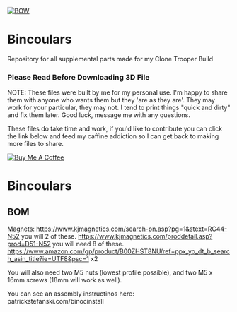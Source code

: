 
[![BOW](https://imgur.com/3cT0yqN.jpg)](https://www.youtube.com/watch?v=QHn8Yd2XTCI)

# Bincoulars
Repository for all supplemental parts made for my Clone Trooper Build
### Please Read Before Downloading 3D File
NOTE: These files were built by me for my personal use.  I'm happy to share them with anyone who wants them but they 'are as they are'.  They may work for your particular, they may not.  I tend to print things "quick and dirty" and fix them later.  Good luck, message me with any questions. 

These files do take time and work, if you'd like to contribute you can click the link below and feed my caffine addiction so I can get back to making more files to share. 

<a href="https://www.buymeacoffee.com/WjRBDa3dZ" target="_blank"><img src="https://www.buymeacoffee.com/assets/img/custom_images/orange_img.png" alt="Buy Me A Coffee" style="height: auto !important;width: auto !important;" ></a>

# Bincoulars
## BOM
Magnets: 
https://www.kjmagnetics.com/search-pn.asp?pg=1&stext=RC44-N52   you will 2 of these. 
https://www.kjmagnetics.com/proddetail.asp?prod=D51-N52         you will need 8 of these. 
https://www.amazon.com/gp/product/B00ZHST8NU/ref=ppx_yo_dt_b_search_asin_title?ie=UTF8&psc=1    x2

You will also need two M5 nuts (lowest profile possible), and two M5 x 16mm screws (18mm will work as well). 

You can see an assembly instructinos here:  patrickstefanski.com/binocinstall

